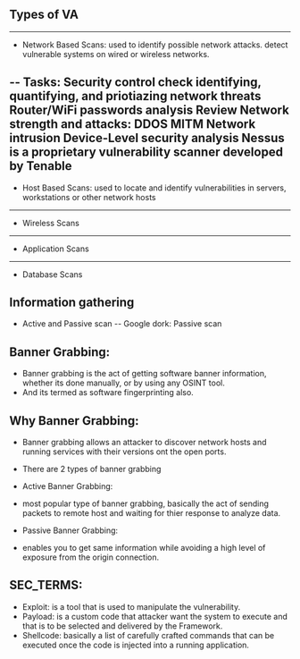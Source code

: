 ## Types of VA
-----------------------------------------------------------------------------------------------------------------------------------------------------------------------------------------------
 - Network Based Scans: used to identify possible network attacks. detect vulnerable systems on wired or wireless networks.
 
  -- Tasks: Security control check
            identifying, quantifying, and priotiazing network threats
            Router/WiFi passwords analysis
            Review Network strength and attacks: 
              DDOS
              MITM
              Network intrusion
              Device-Level security analysis
              Nessus is a proprietary vulnerability scanner developed by Tenable
 -----------------------------------------------------------------------------------------------------------------------------------------------------------------------------------------------           
 - Host Based Scans: used to locate and identify vulnerabilities in servers, workstations or other network hosts
 
 -----------------------------------------------------------------------------------------------------------------------------------------------------------------------------------------------
 - Wireless Scans
 -----------------------------------------------------------------------------------------------------------------------------------------------------------------------------------------------
 - Application Scans
 -----------------------------------------------------------------------------------------------------------------------------------------------------------------------------------------------
 - Database Scans




## Information gathering
 - Active and Passive scan
  -- Google dork: Passive scan

## Banner Grabbing:
 - Banner grabbing is the act of getting software banner information, whether its done manually, or by using any OSINT tool.
 - And its termed as software fingerprinting also.

## Why Banner Grabbing:
 - Banner grabbing allows an attacker to discover network hosts and running services with their versions ont the open ports.
 - There are 2 types of banner grabbing
 
  - Active Banner Grabbing:
   - most popular type of banner grabbing, basically the act of sending packets to remote host and waiting for thier response to analyze data.
   
  - Passive Banner Grabbing:
   - enables you to get same information while avoiding a high level of exposure from the origin connection.
   
 ## SEC_TERMS:
  - Exploit: is a tool that is used to manipulate the vulnerability.
  - Payload: is a custom code that attacker want the system to execute and that is to be selected and delivered by the Framework.
  - Shellcode: basically a list of carefully crafted commands that can be executed once the code is injected into a running application.
